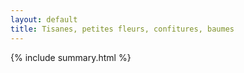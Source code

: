 ```yaml
---
layout: default
title: Tisanes, petites fleurs, confitures, baumes
---
```


{% include summary.html %}